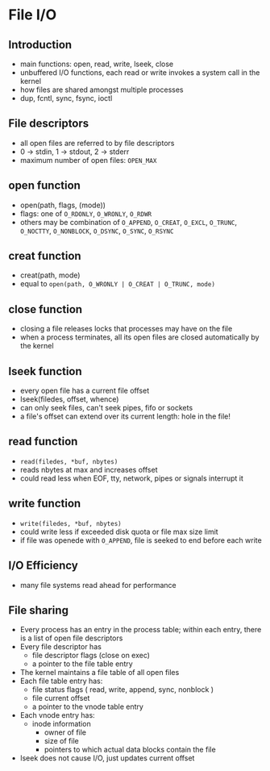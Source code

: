 # File I/O

## Introduction

* main functions: open, read, write, lseek, close
* unbuffered I/O functions, each read or write invokes a system call in the kernel
* how files are shared amongst multiple processes
* dup, fcntl, sync, fsync, ioctl

## File descriptors

* all open files are referred to by file descriptors
* 0 -> stdin, 1 -> stdout, 2 -> stderr
* maximum number of open files: `OPEN_MAX`

## open function

* open(path, flags, (mode))
* flags: one of `O_RDONLY`, `O_WRONLY`, `O_RDWR`
* others may be combination of `O_APPEND`, `O_CREAT`, `O_EXCL`, `O_TRUNC`, `O_NOCTTY`, `O_NONBLOCK`, `O_DSYNC`, `O_SYNC`, `O_RSYNC`

## creat function

* creat(path, mode)
* equal to `open(path, O_WRONLY | O_CREAT | O_TRUNC, mode)`

## close function

* closing a file releases locks that processes may have on the file
* when a process terminates, all its open files are closed automatically by the kernel

## lseek function

* every open file has a current file offset
* lseek(filedes, offset, whence)
* can only seek files, can't seek pipes, fifo or sockets
* a file's offset can extend over its current length: hole in the file!

## read function

* `read(filedes, *buf, nbytes)`
* reads nbytes at max and increases offset
* could read less when EOF, tty, network, pipes or signals interrupt it

## write function

* `write(filedes, *buf, nbytes)`
* could write less if exceeded disk quota or file max size limit
* if file was openede with `O_APPEND`, file is seeked to end before each write

## I/O Efficiency

* many file systems read ahead for performance

## File sharing

* Every process has an entry in the process table; within each entry, there is a list of open file descriptors
* Every file descriptor has
  * file descriptor flags (close on exec)
  * a pointer to the file table entry
* The kernel maintains a file table of all open files
* Each file table entry has:
  * file status flags ( read, write, append, sync, nonblock )
  * file current offset
  * a pointer to the vnode table entry
* Each vnode entry has:
  * inode information
    * owner of file
    * size of file
    * pointers to which actual data blocks contain the file
* lseek does not cause I/O, just updates current offset

